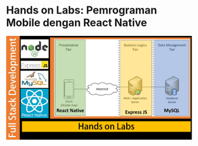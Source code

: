 # Hands on Labs: Pemrograman Mobile dengan React Native

<img src="https://github.com/rezafaisal/HOL-MobileProgrammingReactNative/blob/master/images/cover.jpg" width="600" />
